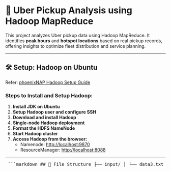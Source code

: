# 🚖 Uber Pickup Analysis using Hadoop MapReduce

This project analyzes Uber pickup data using Hadoop MapReduce. It identifies **peak hours** and **hotspot locations** based on real pickup records, offering insights to optimize fleet distribution and service planning.

---

## 🛠️ Setup: Hadoop on Ubuntu

Refer: [phoenixNAP Hadoop Setup Guide](https://phoenixnap.com/kb/install-hadoop-ubuntu)

### Steps to Install and Setup Hadoop:

1. **Install JDK on Ubuntu**
2. **Setup Hadoop user and configure SSH**
3. **Download and install Hadoop**
4. **Single-node Hadoop deployment**
5. **Format the HDFS NameNode**
6. **Start Hadoop cluster**
7. **Access Hadoop from the browser:**
   - Namenode: [http://localhost:9870](http://localhost:9870)
   - ResourceManager: [http://localhost:8088](http://localhost:8088)

---

<pre lang="markdown"> ```markdown ## 📁 File Structure ├── input/ │ └── data3.txt # Uber pickup dataset (April 2014) ├── src/ │ ├── Mapper.java │ ├── Reducer.java │ └── Runner.java ├── classes/ │ ├── WC_Mapper.class │ ├── WC_Reducer.class │ └── WC_Runner.class ├── Analizedata.jar # JAR file containing the MapReduce code ├── output/ # HDFS output directory (created during execution) └── output.txt # Local copy of results ``` </pre>

